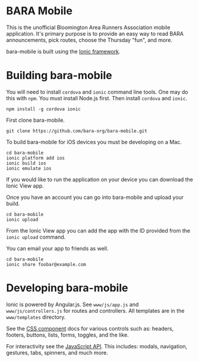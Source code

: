 BARA Mobile
===========
This is the unofficial Bloomington Area Runners Association mobile application. It's primary purpose is to provide an easy way to read BARA announcements, pick routes, choose the Thursday "fun", and more.

bara-mobile is built using the [Ionic framework](http://ionicframework.com/).

Building bara-mobile
====================
You will need to install `cordova` and `ionic` command line tools. One may do this with `npm`. You must install Node.js first. Then install `cordova` and `ionic`.

    npm install -g cordova ionic

First clone bara-mobile.

    git clone https://github.com/bara-org/bara-mobile.git

To build bara-mobile for iOS devices you must be developing on a Mac.

    cd bara-mobile
    ionic platform add ios
    ionic build ios
    ionic emulate ios

If you would like to run the application on your device you can download the Ionic View app.

Once you have an account you can go into bara-mobile and upload your build.

    cd bara-mobile
    ionic upload

From the Ionic View app you can add the app with the ID provided from the `ionic upload` command.

You can email your app to friends as well.

    cd bara-mobile
    ionic share foobar@example.com

Developing bara-mobile
======================
Ionic is powered by Angular.js. See `www/js/app.js` and `www/js/controllers.js` for routes and controllers. All templates are in the `www/templates` directory.

See the [CSS component](http://ionicframework.com/docs/components/) docs for various controls such as: headers, footers, buttons, lists, forms, toggles, and the like.

For interactivity see the [JavaScript API](http://ionicframework.com/docs/api/). This includes: modals, navigation, gestures, tabs, spinners, and much more.
